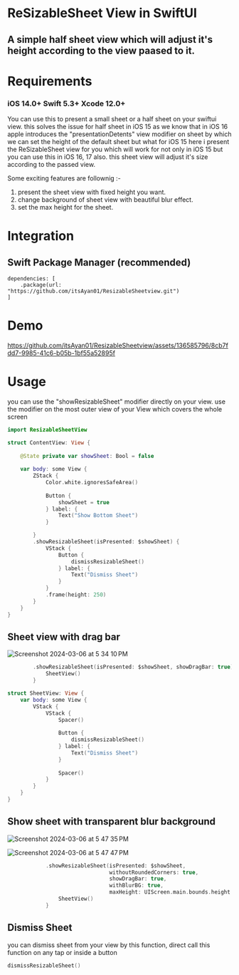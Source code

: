 # ReSizableSheet View in SwiftUI

## A simple half sheet view which will adjust it's height according to the view paased to it.

# Requirements

### iOS 14.0+ Swift 5.3+ Xcode 12.0+

You can use this to present a small sheet or a half sheet on your swiftui view. this solves the issue for half sheet in iOS 15 as we know that in iOS 16 apple introduces the "presentationDetents" view modifier on sheet by which we can set the height of the default sheet but what for iOS 15 
here i present the ReSizableSheet view for you which will work for not only in iOS 15 but you can use this in iOS 16, 17 also.
this sheet view will adjust it's size according to the passed view.

Some exciting features are follownig :-
1. present the sheet view with fixed height you want.
2. change background of sheet view with beautiful blur effect.
3. set the max height for the sheet.

# Integration
## Swift Package Manager (recommended)

```
dependencies: [
    .package(url: "https://github.com/itsAyan01/ResizableSheetview.git")
]
```
# Demo

https://github.com/itsAyan01/ResizableSheetview/assets/136585796/8cb7fdd7-9985-41c6-b05b-1bf55a52895f


# Usage

you can use the "showResizableSheet" modifier directly on your view. use the modifier on the most outer view of your View which covers the whole screen
``` swift
import ResizableSheetView

struct ContentView: View {
    
    @State private var showSheet: Bool = false
    
    var body: some View {
        ZStack {
            Color.white.ignoresSafeArea()
            
            Button {
                showSheet = true
            } label: {
                Text("Show Bottom Sheet")
            }

        }
        .showResizableSheet(isPresented: $showSheet) {
            VStack {
                Button {
                    dismissResizableSheet()
                } label: {
                    Text("Dismiss Sheet")
                }
            }
            .frame(height: 250)
        }
    }
}
```
## Sheet view with drag bar

![Screenshot 2024-03-06 at 5 34 10 PM](https://github.com/itsAyan01/ResizableSheetview/assets/136585796/5c89be59-a4fd-42aa-8cb6-10f67fc99af3)

``` swift
        .showResizableSheet(isPresented: $showSheet, showDragBar: true) {
            SheetView()
        }
```
``` swift
struct SheetView: View {
    var body: some View {
        VStack {
            VStack {
                Spacer()
                
                Button {
                    dismissResizableSheet()
                } label: {
                    Text("Dismiss Sheet")
                }
                
                Spacer()
            }
        }
    }
}
```
## Show sheet with transparent blur background

![Screenshot 2024-03-06 at 5 47 35 PM](https://github.com/itsAyan01/ResizableSheetview/assets/136585796/d5f718c4-fdae-4bf3-a65f-acee7952204f)

![Screenshot 2024-03-06 at 5 47 47 PM](https://github.com/itsAyan01/ResizableSheetview/assets/136585796/e2676a6d-d41d-446e-bfb4-2a6b83a987d9)

``` swift
            .showResizableSheet(isPresented: $showSheet,
                                withoutRoundedCorners: true,
                                showDragBar: true,
                                withBlurBG: true,
                                maxHeight: UIScreen.main.bounds.height * 0.5) {
                SheetView()
            }
```


## Dismiss Sheet
you can dismiss sheet from your view by this function, direct call this function on any tap or inside a button
``` swift
dismissResizableSheet()
```
